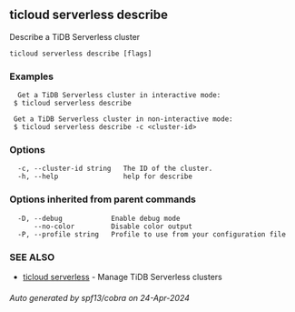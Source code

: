 ## ticloud serverless describe

Describe a TiDB Serverless cluster

```
ticloud serverless describe [flags]
```

### Examples

```
  Get a TiDB Serverless cluster in interactive mode:
 $ ticloud serverless describe

 Get a TiDB Serverless cluster in non-interactive mode:
 $ ticloud serverless describe -c <cluster-id>
```

### Options

```
  -c, --cluster-id string   The ID of the cluster.
  -h, --help                help for describe
```

### Options inherited from parent commands

```
  -D, --debug            Enable debug mode
      --no-color         Disable color output
  -P, --profile string   Profile to use from your configuration file
```

### SEE ALSO

* [ticloud serverless](ticloud_serverless.md)	 - Manage TiDB Serverless clusters

###### Auto generated by spf13/cobra on 24-Apr-2024

